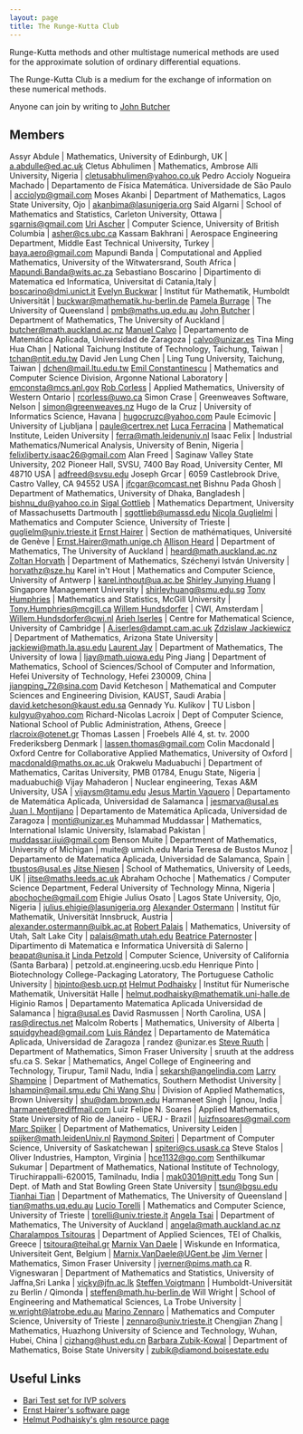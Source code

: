 ```yaml
---
layout: page
title: The Runge-Kutta Club
---
```


Runge-Kutta methods and other multistage numerical methods are used  
for the approximate solution of ordinary differential equations.  

The Runge-Kutta Club is a medium for the exchange of information on  
these numerical methods.  

Anyone can join by writing to [John Butcher](http://www.jcbutcher.com/)

## Members

Assyr Abdule | Mathematics, University of Edinburgh, UK | a.abdulle@ed.ac.uk
Cletus Abhulimen | Mathematics, Ambrose Alli University, Nigeria | cletusabhulimen@yahoo.co.uk
Pedro Accioly Nogueira Machado | Departamento de Física Matemática. Universidade de São Paulo | acciolyp@gmail.com
Moses Akanbi | Department of Mathematics, Lagos State University, Ojo | akanbima@lasunigeria.org
Said Algarni | School of Mathematics and Statistics, Carleton University, Ottawa | sgarnis@gmail.com
[Uri Ascher](http://www.cs.ubc.ca/~ascher) | Computer Science, University of British Columbia | asher@cs.ubc.ca
Kassam Bakhrani | Aerospace Engineering Department, Middle East Technical University, Turkey | baya.aero@gmail.com
Mapundi Banda | Computational and Applied Mathematics, University of the Witwatersrand, South Africa | Mapundi.Banda@wits.ac.za
Sebastiano Boscarino | Dipartimento di Matematica ed Informatica, Universitat di Catania,Italy | boscarino@dmi.unict.it
[Evelyn Buckwar](http://wws.mathematik.hu-berlin.de/~buckwar) | Institut für Mathematik, Humboldt Universität | buckwar@mathematik.hu-berlin.de
[Pamela Burrage](http://www.acmc.uq.edu.au/~pmb) | The University of Queensland | pmb@maths.uq.edu.au
[John Butcher](http://www.math.auckland.ac.nz/~butcher) | Department of Mathematics, The University of Auckland | butcher@math.auckland.ac.nz
[Manuel Calvo](http://pcmap.unizar.es/~manuel_calvo/) | Departamento de Matemática Aplicada, Universidad de Zaragoza | calvo@unizar.es
Tina Ming Hua Chan | National Taichung Institute of Technology, Taichung, Taiwan | tchan@ntit.edu.tw
David Jen Lung Chen | Ling Tung University, Taichung, Taiwan | dchen@mail.ltu.edu.tw
[Emil Constantinescu](http://www.mcs.anl.gov/~emconsta) | Mathematics and Computer Science Division, Argonne National Laboratory | emconsta@mcs.anl.gov
[Rob Corless](http://www.apmaths.uwo.ca/people/rcorless.shtml) | Applied Mathematics, University of Western Ontario | rcorless@uwo.ca
Simon Crase | Greenweaves Software, Nelson | simon@greenweaves.nz
Hugo de la Cruz | University of Informatics Science, Havana | hugocruzc@yahoo.com
Paule Ecimovic | University of Ljubljana | paule@certrex.net
[Luca Ferracina](http://www.math.leidenuniv.nl/~ferra) | Mathematical Institute, Leiden University | ferra@math.leidenuniv.nl
Isaac Felix | Industrial Mathematics/Numerical Analysis, University of Benin, Nigeria | felixliberty.isaac26@gmail.com
Alan Freed | Saginaw Valley State University, 202 Pioneer Hall, SVSU, 7400 Bay Road, University Center, MI 48710 USA | adfreed@svsu.edu
Joseph Grcar | 6059 Castlebrook Drive, Castro Valley, CA 94552 USA | jfcgar@comcast.net
Bishnu Pada Ghosh | Department of Mathematics, University of Dhaka, Bangladesh | bishnu_du@yahoo.co.in
[Sigal Gottlieb](http://www.umassd.edu/cas/mathematics/people/gottlieb/welcome.cfm) | Mathematics Department, University of Massachusetts Dartmouth | sgottlieb@umassd.edu
[Nicola Guglielmi](http://univaq.it/~guglielm/guglielmi_eng.html) | Mathematics and Computer Science, University of Trieste | guglielm@univ.trieste.it
[Ernst Hairer](http://www.unige.ch/math/folks/hairer) | Section de mathématiques, Université de Genève | Ernst.Hairer@math.unige.ch
[Allison Heard](http://www.math.auckland.ac.nz/Directory/profile.php?upi=ahea002) | Department of Mathematics, The University of Auckland | heard@math.auckland.ac.nz
[Zoltan Horvath](http://www.sze.hu/~horvathz) | Department of Mathematics, Széchenyi István University | horvathz@sze.hu
Karel in't Hout | Mathematics and Computer Science, University of Antwerp | karel.inthout@ua.ac.be
[Shirley Junying Huang](http://www.mysmu.edu/faculty/shirleyhuang/) | Singapore Management University | shirleyhuang@smu.edu.sg
[Tony Humphries](http://www.math.mcgill.ca/humphries/) | Mathematics and Statistics, McGill University | Tony.Humphries@mcgill.ca
[Willem Hundsdorfer](http://homepages.cwi.nl/~willem/willem.html) | CWI, Amsterdam | Willem.Hundsdorfer@cwi.nl
[Arieh Iserles](http://www.damtp.cam.ac.uk/user/na/people/Arieh) | Centre for Mathematical Science, University of Cambridge | A.iserles@dampt.cam.ac.uk
[Zdzislaw Jackiewicz](http://math.la.asu.edu/~jackiewi/zdzislaw.html) | Department of Mathematics, Arizona State University | jackiewi@math.la.asu.edu
[Laurent Jay](http://www.math.uiowa.edu/~ljay) | Department of Mathematics, The University of Iowa | ljay@math.uiowa.edu
Ping Jiang | Department of Mathematics, School of Sciences/School of Computer and Information, Hefei University of Technology, Hefei 230009, China | jiangping_72@sina.com
David Ketcheson | Mathematical and Computer Sciences and Engineering Division, KAUST, Saudi Arabia | david.ketcheson@kaust.edu.sa
Gennady Yu. Kulikov | TU Lisbon | kulgyu@yahoo.com
Richard-Nicolas Lacroix | Dept of Computer Science, National School of Public Administration, Athens, Greece | rlacroix@otenet.gr
Thomas Lassen | Froebels Allé 4, st. tv. 2000 Frederiksberg Denmark | lassen.thomas@gmail.com
Colin Macdonald | Oxford Centre for Collaborative Applied Mathematics, University of Oxford | macdonald@maths.ox.ac.uk
Orakwelu Maduabuchi | Department of Mathematics, Caritas University, PMB 01784, Enugu State, Nigeria | maduabuchi@
Vijay Mahaderon | Nuclear engineering, Texas A&M University, USA | vijaysm@tamu.edu
[Jesus Martin Vaquero](http://web.usal.es/~jesmarva/) | Departamento de Matemática Aplicada, Universidad de Salamanca | jesmarva@usal.es
[Juan I. Montijano](http://pcmap.unizar.es/~monti/) | Departamento de Matemática Aplicada, Universidad de Zaragoza | monti@unizar.es
Muhammad Muddassar | Mathematics, International Islamic University, Islamabad Pakistan | muddassar.iiui@gmail.com
Benson Muite | Department of Mathematics, University of Michigan | muite@ umich.edu
Maria Teresa de Bustos Munoz | Departamento de Matematica Aplicada, Universidad de Salamanca, Spain | tbustos@usal.es
[Jitse Niesen](http://www.amsta.leeds.ac.uk/~jitse) | School of Mathematics, University of Leeds, UK | jitse@maths.leeds.ac.uk
Abraham Ochoche | Mathematics / Computer Science Department, Federal University of Technology Minna, Nigeria | abochoche@gmail.com
Ehigie Julius Osato | Lagos State University, Ojo, Nigeria | julius.ehigie@lasunigeria.org
[Alexander Ostermann](http://techmath.uibk.ac.at/numbau/alex/) | Institut für Mathematik, Universität Innsbruck, Austria | alexander.ostermann@uibk.ac.at
[Robert Palais](tp://www.math.utah.edu/~palais/) | Mathematics, University of Utah, Salt Lake City | palais@math.utah.edu
[Beatrice Paternoster](http://www.dmi.unisa.it/people/paternoster) | Dipartimento di Matematica e Informatica Università di Salerno | beapat@unisa.it
[Linda Petzold](http://www.me.ucsb.edu/dept_site/people/new_faculty_pages/petzold_page.html) | Computer Science, University of California (Santa Barbara) | petzold.at.engineering.ucsb.edu
Henrique Pinto | Biotechnology College-Packaging Latoratory, The Portuguese Catholic University | hjpinto@esb.ucp.pt
[Helmut Podhaisky](http://sim.mathematik.uni-halle.de/helmut) | Institut für Numerische Mathematik, Universität Halle | helmut.podhaisky@mathematik.uni-halle.de
Higinio Ramos | Departamento Matematica Aplicada Universidad de Salamanca | higra@usal.es
David Rasmussen | North Carolina, USA | ras@directus.net
Malcolm Roberts | Mathematics, University of Alberta | squidgyhead@gmail.com
[Luis Rández](http://pcmap.unizar.es/~pilar/) | Departamento de Matemática Aplicada, Universidad de Zaragoza | randez @unizar.es
[Steve Ruuth](http://www.math.sfu.ca/~sruuth) | Department of Mathematics, Simon Fraser University | sruuth at the address sfu.ca
S. Sekar | Mathematics, Angel College of Engineering and Technology, Tirupur, Tamil Nadu, India | sekarsh@angelindia.com
[Larry Shampine](http://faculty.smu.edu/lshampin) | Department of Mathematics, Southern Methodist University | lshampin@mail.smu.edu
[Chi Wang Shu](http://www.dam.brown.edu/people/shu/home.html) | Division of Applied Mathematics, Brown University | shu@dam.brown.edu
Harmaneet Singh | Ignou, India | harmaneet@rediffmail.com
Luiz Felipe N. Soares | Applied Mathematics, State University of Rio de Janeiro - UERJ - Brazil | luizfnsoares@gmail.com
[Marc Spijker](http://www.math.leidenuniv.nl/~spijker) | Department of Mathematics, University Leiden | spijker@math.leidenUniv.nl
[Raymond Spiteri](http://www.cs.usask.ca/faculty/spiteri) | Department of Computer Science, University of Saskatchewan | spiteri@cs.usask.ca
Steve Stalos | Oliver Industries, Hampton, Virginia | hce1132@go.com
Senthilkumar Sukumar | Department of Mathematics, National Institute of Technology, Tiruchirappalli-620015, Tamilnadu, India | mak0301@nitt.edu
Tong Sun | Dept. of Math and Stat Bowling Green State University | tsun@bgsu.edu
[Tianhai Tian](http://www.acmc.uq.edu.au/~tian) | Department of Mathematics, The University of Queensland | tian@maths.uq.edu.au
[Lucio Torelli](http://www.dmi.units.it/~torelli/torelli_english.html) | Mathematics and Computer Science, University of Trieste | torelli@univ.trieste.it
[Angela Tsai](http://www.math.auckland.ac.nz/Directory/profile.php?upi=ytsa001) | Department of Mathematics, The University of Auckland | angela@math.auckland.ac.nz
[Charalampos Tsitouras](http://users.ntua.gr/tsitoura/) | Department of Applied Sciences, TEI of Chalkis, Greece | tsitoura@teihal.gr
[Marnix Van Daele](http://users.ugent.be/~mvdaele) | Wiskunde en Informatica, Universiteit Gent, Belgium | Marnix.VanDaele@UGent.be
[Jim Verner](http://www.math.sfu.ca/people/profile.php?ID=verner_j) | Mathematics, Simon Fraser University | jverner@pims.math.ca
R. Vigneswaran | Department of Mathematics and Statistics, University of Jaffna,Sri Lanka | vicky@jfn.ac.lk
[Steffen Voigtmann](http://www.math.hu-berlin.de/~steffen) | Humboldt-Universität zu Berlin / Qimonda | steffen@math.hu-berlin.de
Will Wright | School of Engineering and Mathematical Sciences, La Trobe University | w.wright@latrobe.edu.au
[Marino Zennaro](http://www.dmi.units.it/~zennaro) | Mathematics and Computer Science, University of Trieste | zennaro@univ.trieste.it
Chengjian Zhang | Mathematics, Huazhong University of Science and Technology, Wuhan, Hubei, China | cjzhang@hust.edu.cn
[Barbara Zubik-Kowal](http://math.boisestate.edu/~zubik) | Department of Mathematics, Boise State University | zubik@diamond.boisestate.edu

## Useful Links

*   [Bari Test set for IVP solvers](http://pitagora.dm.uniba.it/~testset)
*   [Ernst Hairer's software page](http://www.unige.ch/~hairer/software.html)
*   [Helmut Podhaisky's glm resource page](http://www.math.auckland.ac.nz/~hpod/atlas/)
